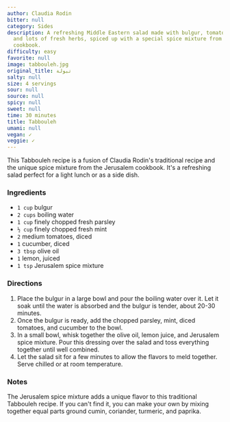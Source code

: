 ```yaml
---
author: Claudia Rodin
bitter: null
category: Sides
description: A refreshing Middle Eastern salad made with bulgur, tomatoes, cucumbers,
  and lots of fresh herbs, spiced up with a special spice mixture from the Jerusalem
  cookbook.
difficulty: easy
favorite: null
image: tabbouleh.jpg
original_title: تبولة
salty: null
size: 4 servings
sour: null
source: null
spicy: null
sweet: null
time: 30 minutes
title: Tabbouleh
umami: null
vegan: ✓
veggie: ✓
---
```

This Tabbouleh recipe is a fusion of Claudia Rodin's traditional recipe and the unique spice mixture from the Jerusalem cookbook. It's a refreshing salad perfect for a light lunch or as a side dish.

### Ingredients

* `1 cup` bulgur
* `2 cups` boiling water
* `1 cup` finely chopped fresh parsley
* `½ cup` finely chopped fresh mint
* `2` medium tomatoes, diced
* `1` cucumber, diced
* `3 tbsp` olive oil
* `1` lemon, juiced
* `1 tsp` Jerusalem spice mixture

### Directions

1. Place the bulgur in a large bowl and pour the boiling water over it. Let it soak until the water is absorbed and the bulgur is tender, about 20-30 minutes.
2. Once the bulgur is ready, add the chopped parsley, mint, diced tomatoes, and cucumber to the bowl.
3. In a small bowl, whisk together the olive oil, lemon juice, and Jerusalem spice mixture. Pour this dressing over the salad and toss everything together until well combined.
4. Let the salad sit for a few minutes to allow the flavors to meld together. Serve chilled or at room temperature.

### Notes

The Jerusalem spice mixture adds a unique flavor to this traditional Tabbouleh recipe. If you can't find it, you can make your own by mixing together equal parts ground cumin, coriander, turmeric, and paprika.
